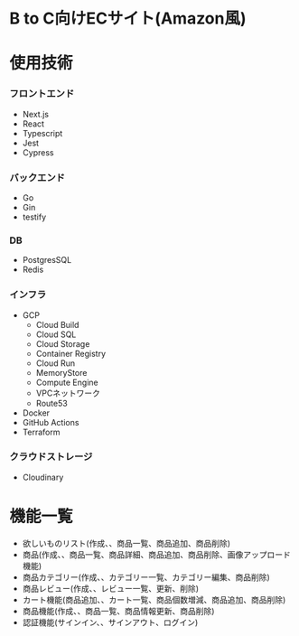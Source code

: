 # B to C向けECサイト(Amazon風)


# 使用技術

### フロントエンド
-   Next.js
-   React
- Typescript
-   Jest
-   Cypress

### バックエンド
-   Go
-   Gin
-   testify



### DB
-   PostgresSQL
-   Redis

### インフラ
-   GCP
    -  Cloud Build
    -   Cloud SQL
    -  Cloud Storage
    - Container Registry
    -   Cloud Run
    -   MemoryStore
    -   Compute Engine
    -   VPCネットワーク
    -   Route53
-   Docker
-   GitHub Actions
-   Terraform

### クラウドストレージ
-   Cloudinary





# 機能一覧
-   欲しいものリスト(作成、、商品一覧、商品追加、商品削除)
-   商品(作成、、商品一覧、商品詳細、商品追加、商品削除、画像アップロード機能)
-   商品カテゴリー(作成、、カテゴリー一覧、カテゴリー編集、商品削除)
-   商品レビュー(作成、、レビュー一覧、更新、削除)
-   カート機能(商品追加、、カート一覧、商品個数増減、商品追加、商品削除)
-   商品機能(作成、、商品一覧、商品情報更新、商品削除)
-   認証機能(サインイン、、サインアウト、ログイン)

